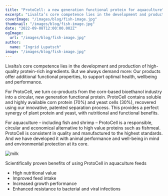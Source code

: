 ```yaml
---
title: "ProtoCell: a new generation functional protein for aquaculture"
excerpt: "Livalta’s core competence lies in the development and production of high-quality protein-rich ingredients. But we always demand more: Our products offer additional functional properties, to support optimal health, wellbeing and performance."
coverImage: "/images/blog/fish-image.jpg"
thumbnail: "/images/blog/fish-image.jpg"
date: "2022-09-08T12:00:00.002Z"
ogImage:
  url: "/images/blog/fish-image.jpg"
author:
  name: "Ingrid Lupatsch"
image: "/images/blog/fish-image.jpg"
---
```


Livalta’s core competence lies in the development and production of high-quality protein-rich ingredients. But we always demand more: Our products offer additional functional properties, to support optimal health, wellbeing and performance. 

For ProtoCell, we turn co-products from the corn-based bioethanol industry into a circular, new generation functional protein. ProtoCell contains soluble and highly available corn protein (70%) and yeast cells (30%), recovered using our innovative, patented separation process. This provides a perfect synergy of plant protein and yeast, with nutritional and functional benefits.

For aquaculture – including fish and shrimp – ProtoCell is a responsible, circular and economical alternative to high value proteins such as fishmeal. ProtoCell is consistent in quality and manufactured to the highest standards. And we have developed it with animal performance and well-being in mind and environmental protection at its core. 

![milk](/images/blog/Livalta-Benefits-Infographic.jpg)


Scientifically proven benefits of using ProtoCell in aquaculture feeds 

<ul>
  <li>High nutritional value</li>
  <li>Improved feed intake</li>
  <li>Increased growth performance</li>
  <li>Enhanced resistance to bacterial and viral infections</li>
</ul>
